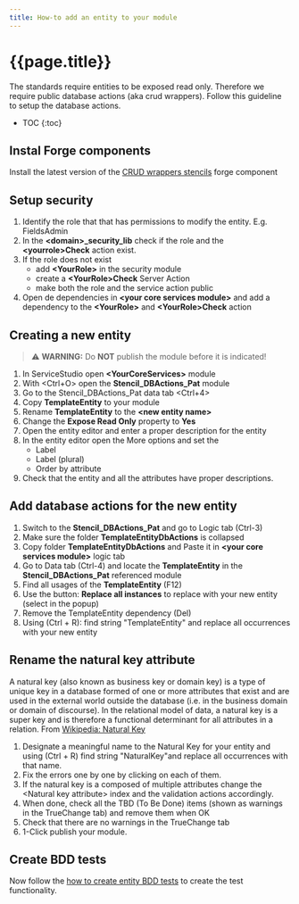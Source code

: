 ```yaml
---
title: How-to add an entity to your module
---
```


# {{page.title}}

The standards require entities to be exposed read only. Therefore we require public database actions (aka crud wrappers).
Follow this guideline to setup the database actions.

* TOC
{:toc}

## Instal Forge components

Install the latest version of the [CRUD wrappers stencils](https://www.outsystems.com/forge/component-overview/13991/crud-wrappers-stencils) forge component

## Setup security

1. Identify the role that that has permissions to modify the entity. E.g. FieldsAdmin
1. In the **\<domain\>_security_lib** check if the role and the **\<yourrole\>Check** action exist.
1. If the role does not exist
    * add **\<YourRole\>** in the security module
    * create a **\<YourRole\>Check** Server Action
    * make both the role and the service action public
1. Open de dependencies in **\<your core services module\>** and add a dependency to the **\<YourRole\>** and **\<YourRole\>Check** action

## Creating a new entity

 > :warning: **WARNING:** Do **NOT** publish the module before it is indicated!

1. In ServiceStudio open **\<YourCoreServices\>** module
1. With \<Ctrl+O\> open the **Stencil_DBActions_Pat** module
1. Go to the Stencil_DBActions_Pat data tab \<Ctrl+4\>
1. Copy **TemplateEntity** to your module
1. Rename **TemplateEntity** to the **\<new entity name\>**
1. Change the **Expose Read Only** property to **Yes**
1. Open the entity editor and enter a proper description for the entity
1. In the entity editor open the More options and set the
    * Label
    * Label (plural)
    * Order by attribute
1. Check that the entity and all the attributes have proper descriptions.

## Add database actions for the new entity

1. Switch to the **Stencil_DBActions_Pat** and go to Logic tab (Ctrl-3)
1. Make sure the folder **TemplateEntityDbActions** is collapsed
1. Copy folder **TemplateEntityDbActions** and Paste it in **\<your core services module\>** logic tab
1. Go to Data tab (Ctrl-4) and locate the **TemplateEntity** in the **Stencil_DBActions_Pat** referenced module
1. Find all usages of the **TemplateEntity** (F12)
1. Use the button: **Replace all instances** to replace with your new entity (select in the popup)
1. Remove the TemplateEntity dependency (Del)
1. Using (Ctrl + R): find string "TemplateEntity" and replace all occurrences with your new entity

## Rename the natural key attribute

A natural key (also known as business key or domain key) is a type of unique key in a database formed of one or more attributes that exist and are used in the external world outside the database (i.e. in the business domain or domain of discourse). In the relational model of data, a natural key is a super key and is therefore a functional determinant for all attributes in a relation. From [Wikipedia: Natural Key]

1. Designate a meaningful name to the Natural Key for your entity and using (Ctrl + R) find string "NaturalKey"and replace all occurrences with that name.
1. Fix the errors one by one by clicking on each of them.
1. If the natural key is a composed of multiple attributes change the \<Natural key attribute\> index and the validation actions accordingly.
1. When done, check all the TBD (To Be Done) items (shown as warnings in the TrueChange tab) and remove them when OK
1. Check that there are no warnings in the TrueChange tab
1. 1-Click publish your module.

## Create BDD tests

Now follow the [how to create entity BDD tests](/how-to/how-to-create-entity-bdd-tests-from-a-stencil.md) to create the test functionality.

[Wikipedia: Natural Key]: https://en.wikipedia.org/wiki/Natural_key
